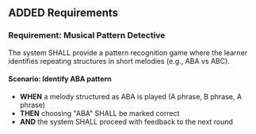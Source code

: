 ## ADDED Requirements
### Requirement: Musical Pattern Detective
The system SHALL provide a pattern recognition game where the learner identifies repeating structures in short melodies (e.g., ABA vs ABC).

#### Scenario: Identify ABA pattern
- **WHEN** a melody structured as ABA is played (A phrase, B phrase, A phrase)
- **THEN** choosing "ABA" SHALL be marked correct
- **AND** the system SHALL proceed with feedback to the next round

